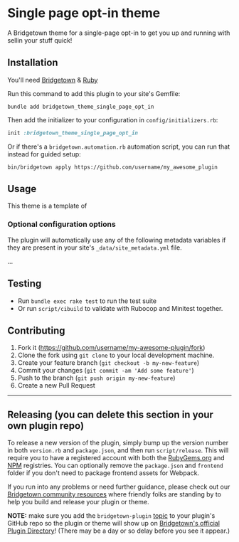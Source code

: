 # Single page opt-in theme

A Bridgetown theme for a single-page opt-in to get you up and running with sellin your stuff quick!

## Installation

You'll need [Bridgetown](https://www.bridgetownrb.com) & [Ruby](https://www.ruby-lang.org/en/)

Run this command to add this plugin to your site's Gemfile:

```shell
bundle add bridgetown_theme_single_page_opt_in
```

Then add the initializer to your configuration in `config/initializers.rb`:

```ruby
init :bridgetown_theme_single_page_opt_in
```

Or if there's a `bridgetown.automation.rb` automation script, you can run that instead for guided setup:

```shell
bin/bridgetown apply https://github.com/username/my_awesome_plugin
```

## Usage

This theme is a template of 

### Optional configuration options

The plugin will automatically use any of the following metadata variables if they are present in your site's `_data/site_metadata.yml` file.

…

## Testing

* Run `bundle exec rake test` to run the test suite
* Or run `script/cibuild` to validate with Rubocop and Minitest together.

## Contributing

1. Fork it (https://github.com/username/my-awesome-plugin/fork)
2. Clone the fork using `git clone` to your local development machine.
3. Create your feature branch (`git checkout -b my-new-feature`)
4. Commit your changes (`git commit -am 'Add some feature'`)
5. Push to the branch (`git push origin my-new-feature`)
6. Create a new Pull Request

----

## Releasing (you can delete this section in your own plugin repo)

To release a new version of the plugin, simply bump up the version number in both `version.rb` and
`package.json`, and then run `script/release`. This will require you to have a registered account
with both the [RubyGems.org](https://rubygems.org) and [NPM](https://www.npmjs.com) registries.
You can optionally remove the `package.json` and `frontend` folder if you don't need to package frontend
assets for Webpack.

If you run into any problems or need further guidance, please check out our [Bridgetown community resources](https://www.bridgetownrb.com/docs/community)
where friendly folks are standing by to help you build and release your plugin or theme.

**NOTE:** make sure you add the `bridgetown-plugin` [topic](https://github.com/topics/bridgetown-plugin) to your
plugin's GitHub repo so the plugin or theme will show up on [Bridgetown's official Plugin Directory](https://www.bridgetownrb.com/plugins)! (There may be a day or so delay before you see it appear.)
